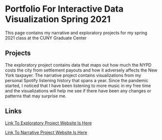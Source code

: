 # Portfolio For Interactive Data Visualization Spring 2021
This page contains my narrative and exploratory projects for my spring 2021 class at the CUNY Graduate Center 

## Projects
The exploratory project contains data that maps out how much the NYPD costs the city from settlement payouts and how it adversely affects the New York taxpayer. The narrative project 
contains visualizations from my personal Spotify listening history that spans a year. Since the pandemic started, I noticed that I have been listening to more music in my free time and 
the visualizations will help me see if there have been any changes or patterns that may surprise me.

## Links
[Link To Exploratory Project Website Is Here](https://fcastr0.github.io/intdataviz/Project1_Exploratory/index.html)

[Link To Narrative Project Website Is Here](https://fcastr0.github.io/intdataviz/Project2_Narrative/index.html)
